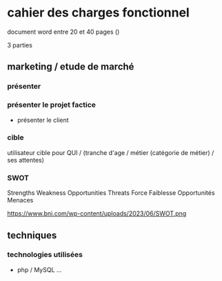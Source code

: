 # cahier des charges fonctionnel

document word entre 20 et 40 pages ()

3 parties

## marketing / etude de marché

### présenter 

### présenter le projet factice 

- présenter le client 

### cible 

utilisateur cible 
pour QUI / (tranche d'age / métier (catégorie de métier) / ses attentes)

### SWOT 

Strengths Weakness Opportunities Threats
Force     Faiblesse Opportunités Menaces

https://www.bni.com/wp-content/uploads/2023/06/SWOT.png

## techniques

### technologies utilisées

- php / MySQL ... 




